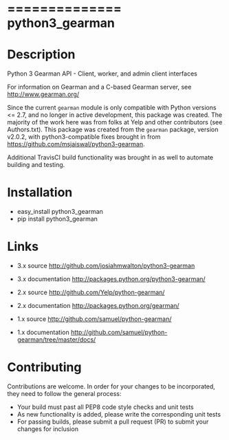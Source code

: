 ==============
python3_gearman
==============

Description
===========
Python 3 Gearman API - Client, worker, and admin client interfaces

For information on Gearman and a C-based Gearman server, see http://www.gearman.org/

Since the current `gearman` module is only compatible with Python versions <=
2.7, and no longer in active development, this package was created. 
The majority of the work here was from folks at Yelp and other 
contributors (see Authors.txt). This package was created from the `gearman` package,
version v2.0.2, with python3-compatible fixes brought in from 
https://github.com/msjaiswal/python3-gearman. 

Additional TravisCI build functionality was brought in as well to automate
building and testing. 

Installation
============
* easy_install python3_gearman
* pip install python3_gearman

Links
=====
* 3.x source <http://github.com/josiahmwalton/python3-gearman>
* 3.x documentation <http://packages.python.org/python3-gearman/>

* 2.x source <http://github.com/Yelp/python-gearman/>
* 2.x documentation <http://packages.python.org/gearman/>

* 1.x source <http://github.com/samuel/python-gearman/>
* 1.x documentation <http://github.com/samuel/python-gearman/tree/master/docs/>

Contributing
===========

Contributions are welcome. In order for your changes to be incorporated, they
need to follow the general process:
* Your build must past all PEP8 code style checks and unit tests
* As new functionality is added, please write the corresponding unit tests
* For passing builds, please submit a pull request (PR) to submit your
  changes for inclusion